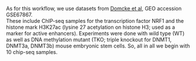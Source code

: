 As for this workflow, we use datasets from [Domcke et al](https://www.nature.com/articles/nature16462), GEO accession GSE67867.  
These include ChIP-seq samples for the transcription factor NRF1 and the histone mark H3K27ac (lysine 27 acetylation on histone H3; used as a marker  for active enhancers). Experiments were done with wild type (WT) as well as DNA methylation mutant (TKO; triple knockout for DNMT1, DNMT3a, DNMT3b) mouse embryonic stem cells. So, all in all we begin with 10 chip-seq samples.  

